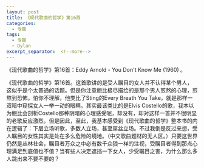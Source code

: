 ```yaml
---
layout: post
title: 《现代歌曲的哲学》第16首
categories:
  - 专题
tags:
  - 专题
  - Dylan
excerpt_separator:  <!--more-->
---
```


《现代歌曲的哲学》第16首：Eddy Arnold - You Don't Know Me (1960) 。

《现代歌曲的哲学》第16首。这首歌讲的是受人瞩目的女人并不认得某个男人，这似乎是个太普通的话题。但是你注意鲍比极尽描绘的是那个男人煎熬的心理，煎熬到恐怖。怕你不理解，他类比了Sting的Every Breath You Take，就是那样一双暗中窥探女人一举一动的眼睛。其实最该类比的是Elvis Costello的歌，我本以为鲍比会剖析Costello那种阴暗的心理感受呢，却没有，却对这样一首并不很明显的老歌反应激烈。但是因此，至此，我基本感受到《现代歌曲的哲学》整本书的内在逻辑了：下层立场听歌，多数人立场，甚至屌丝立场。不过我倒是反过来想，受人瞩目的女性其实是处在多么危险的境地。（中文歌曲题材的无人区。）只要这世界仍然是丛林社会，瞩目者万众之中必有数千众狼一样的注视，受瞩目者得到那点心理满足到底值也不值？当有些人决定遮挡一下女人，少受瞩目之害，为什么那么多人跳出来不要不要的？